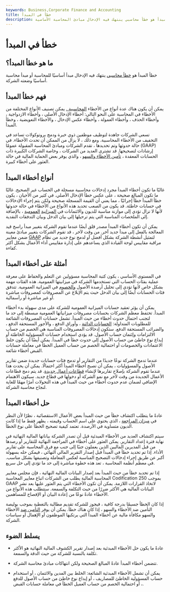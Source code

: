 ```yaml
---
keywords: Business,Corporate Finance and Accounting
title: خطأ في المبدأ
description: خطأ المبدأ هو خطأ محاسبي ينتهك فيه الإدخال مبادئ المحاسبة الأساسية.
---
```


# خطأ في المبدأ
## ما هو خطأ المبدأ؟

خطأ المبدأ هو [خطأ محاسبي](/accounting-error) ينتهك فيه الإدخال مبدأ أساسيًا للمحاسبة أو مبدأ محاسبة أساسيًا وضعته الشركة.

## فهم خطأ المبدأ

يمكن أن يكون هناك عدة أنواع من الأخطاء [المحاسبية .](/accounting) يمكن تصنيف الأنواع المختلفة من الأخطاء في المحاسبة على النحو التالي: أخطاء الإدخال الأصلي ، وأخطاء الازدواجية ، وأخطاء الحذف ، وأخطاء العمولة ، وأخطاء عكس الإدخال ، والأخطاء التعويضية ، وخطأ المبدأ.

تسعى الشركات جاهدة لتوظيف موظفين ذوي خبرة ودمج بروتوكولات تساعد في التخفيف من الأخطاء المحاسبية. ومع ذلك ، لا يزال من الممكن أن تحدث الأخطاء. في حالة حدوثها وتم تحديدها ، تقدم الشركات ومبادئ المحاسبة المقبولة عمومًا (GAAP) إرشادات لتصحيحها. قد تشتري العديد من الشركات ، وخاصة الشركات الكبيرة ذات الحسابات المعقدة ، [تأمين الأخطاء والسهو](/errors-omissions-insurance) ، والذي يوفر بعض الحماية المالية في حالة العثور على أخطاء كبيرة.

## أنواع أخطاء المبدأ

غالبًا ما تكون أخطاء المبدأ مجرد إدخالات محاسبية مسجلة في الحساب غير الصحيح. غالبًا ما تكون المبالغ صحيحة ، على عكس خطأ الإدخال الأصلي. في كثير من الأحيان ، يكون خطأ المبدأ خطأ إجرائيًا ، مما يعني أن القيمة المسجلة صحيحة ولكن يتم إجراء الإدخالات في حسابات خاطئة. قد يكون من الصعب تحديد هذه الأنواع من الأخطاء في حالة حدوثها لأنها لا تزال تؤدي إلى موازنة مناسبة للديون والائتمانات في [الميزانية](/balancesheet) [العمومية](/balancesheet) ، بالإضافة إلى الملخصات المناسبة التي يتم ترحيلها إلى بيان الدخل وبيان التدفقات النقدية.

يمكن أن تكون أخطاء المبدأ مصدر قلق أيضًا عندما تقوم الشركة بتغيير مبدأ راسخ قيد المعالجة بالفعل إلى مبدأ جديد آخر. من وقت لآخر ، قد تقوم الشركات بتغيير مبادئ معينة ضمن معايير [GAAP](/gaap) لتمثيل أنشطة الشركة بشكل أفضل أو لدمج نوع جديد من نظام مراقبة مقاييس لوحة القيادة الذي يساعدهم على إدارة مقاييس أداء الأعمال بشكل أكثر كفاءة.

## أمثلة على أخطاء المبدأ

في المستوى الأساسي ، يكون كتبة المحاسبة مسؤولين عن التعلم والحفاظ على معرفة عملية بفئات الحساب التي تستخدمها الشركة في ميزانيتها العمومية. هذه الفئات مهمة بشكل خاص لأنها تؤدي إلى تحليل أرصدة الأصول [والخصوم](/liability) في الميزانية العمومية. تتدفق فئات الحسابات أيضًا إلى بيان الدخل حيث يتم الإبلاغ عن المصروفات كمصروفات مباشرة أو غير مباشرة أو رأسمالية.

يمكن أن يؤثر تعقيد حسابات الميزانية العمومية للشركة على مدى سهولة بدء أخطاء المبدأ. تحتفظ معظم الشركات بحسابات مصروفات ميزانياتها العمومية مبسطة إلى حد ما لتجنب احتمال حدوث أخطاء من حيث المبدأ. تشمل حسابات المصروفات الشائعة للمطلوبات المتداولة: [الحسابات الدائنة](/accountspayable) ، وأوراق الدفع ، والأجور المستحقة الدفع ، والضرائب المستحقة الدفع. ستكون إدخالات المصروفات المناسبة هي الخصم من حساب الالتزامات وإئتمان حساب الأصول. قد يؤدي استخدام حسابات المسؤولية الخاطئة أو إيداع نوع خاطئ من حساب الأصول إلى حدوث خطأ في المبدأ. يمكن أيضًا أن يكون خلط الاعتمادات والخصومات أو احتمالية الخصم من حساب العميل الخطأ في معاملة حسابات القبض أخطاء شائعة.

عندما تدمج الشركة نوعًا جديدًا من التقارير أو تدمج فئات حسابات جديدة ضمن تقارير الأصول والمسؤوليات ، يمكن أن تصبح أخطاء المبدأ أكثر احتمالًا. يمكن أن يحدث هذا عندما تقوم الشركة بإصلاح تقاريرها لإنشاء [قطاعات أعمال جديدة](/segment). قد يتم دمج قطاعات الأعمال الجديدة من وقت لآخر مع نمو الشركة أو دخولها في قطاع جديد. سيكون الاهتمام الإضافي لضمان عدم حدوث أخطاء من حيث المبدأ في هذه التحولات أمرًا مهمًا للغاية لنجاح محاسبة الشركة.

## حل أخطاء المبدأ

عادةً ما يتطلب اكتشاف خطأ من حيث المبدأ بعض الأعمال الاستقصائية ، نظرًا لأن النظر في [ميزان المراجعة](/trial_balance) ، الذي يحتوي على اسم الحساب وقيمته ، يظهر فقط ما إذا كانت الديون متساوية في الأرصدة. تعتمد كيفية تصحيح الخطأ على نوع الخطأ.

سيتم اكتشاف العديد من الأخطاء المبدئية قبل أن تصدر الشركة بياناتها المالية النهائية في نهاية فترة إعداد التقارير. يمكن العثور على أخطاء في المراجعة النهائية للتقارير أو رصدها من قبل المديرين الماليين الذين يعملون جنبًا إلى جنب مع فرق المحاسبة على تقارير الأداء. إذا تم تحديد خطأ في المبدأ قبل إصدار التقرير المالي النهائي ، فيمكن حله بسهولة أكبر عن طريق إجراء إدخالات التصحيح المناسبة لعكس المعاملة وتصنيفها بشكل مناسب. في معظم أنظمة المحاسبة ، تعد هذه خطوة مباشرة إلى حد ما تؤدي إلى حل سريع.

إذا تم تحديد خطأ من حيث المبدأ بعد إصدار البيانات المالية النهائية ، فإن مجلس معايير المحاسبة المالية يطلب من الشركات اتباع معايير المحاسبة Codification 250 بموجب GAAP لاتخاذ القرارات اللازمة. يمكن أن تكون الأخطاء التي يتم العثور عليها بعد نشر البيانات المالية هي الأكثر ضررًا من حيث التكلفة والسمعة. ستتطلب هذه الأنواع من الأخطاء عادةً نوعًا من إعادة البيان أو الإفصاح للمساهمين.

إذا كان الخطأ جسيمًا بدرجة كافية ، فيجوز للشركة تقديم مطالبة بالتغطية بموجب بوليصة التأمين ضد الأخطاء والسهو ، إذا كان هناك خطأ. يمكن أن يوفر [التأمين ضد](/insurance) الأخطاء والسهو مكافأة مالية عن أخطاء المبدأ التي يرتكبها الموظفون أو الإهمال أو سياسات الشركة.

## يسلط الضوء

- عادةً ما يكون حل الأخطاء المبدئية بعد إصدار تقرير الكشوف المالية النهائية هو الأكثر تكلفة بالنسبة للشركة من حيث الدقة والسمعة.

- تتضمن أخطاء المبدأ عادةً المبالغ الصحيحة ولكن انتهاكات مبادئ محاسبة الشركة.

- يمكن أن تشمل الأخطاء المبدئية الشائعة: الخلط بين المدين والائتمان ، أو استخدام حساب المسؤولية الخاطئ للمصاريف ، أو إيداع نوع خاطئ من حساب الأصول للدفع ، أو احتمالية الخصم من حساب العميل الخطأ في معاملة حسابات القبض.

